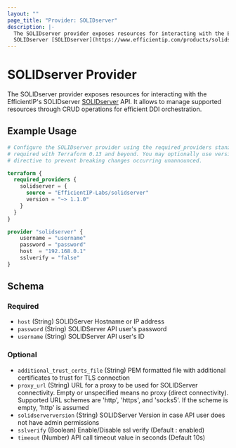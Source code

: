 ```yaml
---
layout: ""
page_title: "Provider: SOLIDserver"
description: |-
  The SOLIDserver provider exposes resources for interacting with the EfficientIP's
  SOLIDserver [SOLIDserver](https://www.efficientip.com/products/solidserver/) API.
---
```


# SOLIDserver Provider

The SOLIDserver provider exposes resources for interacting with the EfficientIP's
SOLIDserver [SOLIDserver](https://www.efficientip.com/products/solidserver/) API.
It allows to manage supported resources through CRUD operations for efficient DDI orchestration.

## Example Usage

```terraform
# Configure the SOLIDserver provider using the required_providers stanza
# required with Terraform 0.13 and beyond. You may optionally use version
# directive to prevent breaking changes occurring unannounced.

terraform {
  required_providers {
    solidserver = {
      source = "EfficientIP-Labs/solidserver"
      version = "~> 1.1.0"
    }
  }
}

provider "solidserver" {
    username = "username"
    password = "password"
    host  = "192.168.0.1"
    sslverify = "false"
}
```

<!-- schema generated by tfplugindocs -->
## Schema

### Required

- `host` (String) SOLIDServer Hostname or IP address
- `password` (String) SOLIDServer API user's password
- `username` (String) SOLIDServer API user's ID

### Optional

- `additional_trust_certs_file` (String) PEM formatted file with additional certificates to trust for TLS connection
- `proxy_url` (String) URL for a proxy to be used for SOLIDServer connectivity. Empty or unspecified means no proxy (direct connectivity). Supported URL schemes are 'http', 'https', and 'socks5'. If the scheme is empty, 'http' is assumed
- `solidserverversion` (String) SOLIDServer Version in case API user does not have admin permissions
- `sslverify` (Boolean) Enable/Disable ssl verify (Default : enabled)
- `timeout` (Number) API call timeout value in seconds (Default 10s)